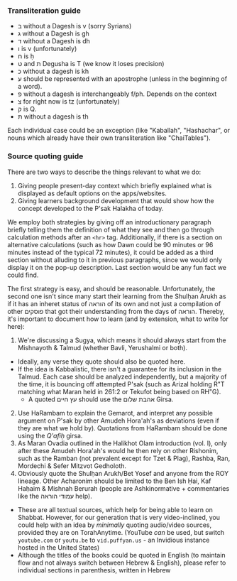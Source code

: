 ### Transliteration guide

- ב without a Dagesh is v (sorry Syrians)
- ג without a Dagesh is gh
- ד without a Dagesh is dh
- ו is v (unfortunately)
- ח is ḥ
- ט and ת Degusha is T (we know it loses precision)
- כ without a dagesh is kh
- ע should be represented with an apostrophe (unless in the beginning of a word).
- פ without a dagesh is interchangeably f/ph. Depends on the context
- צ for right now is tz (unfortunately)
- ק is Q.
- ת without a dagesh is th

Each individual case could be an exception (like "Kaballah", "Hashachar", or nouns which already have their own transliteration like "ChaiTables").

### Source quoting guide

There are two ways to describe the things relevant to what we do:
1. Giving people present-day context which briefly explained what is displayed as default options on the apps/websites.
2. Giving learners background development that would show how the concept developed to the P'sak Halakha of today.

We employ both strategies by giving off an introductionary paragraph briefly telling them the definition of what they see and then go through calculation methods after an `<hr>` tag. Additionally, if there is a section on alternative calculations (such as how Dawn could be 90 minutes or 96 minutes instead of the typical 72 minutes), it could be added as a third section without alluding to it in previous paragraphs, since we would only display it on the pop-up description. Last section would be any fun fact we could find.

The first strategy is easy, and should be reasonable. Unfortunately, the second one isn't since many start their learning from the Shulḥan Arukh as if it has an inheret status of הוראה of its own and not just a compilation of other פוסקים that got their understanding from the days of הוראה. Thereby, it's important to document how to learn (and by extension, what to write for here):
1. We're discussing a Sugya, which means it should always start from the Mishnayoth & Talmud (whether Bavli, Yerushalmi or both).
  - Ideally, any verse they quote should also be quoted here.
  - If the idea is Kabbalistic, there isn't a guarantee for its inclusion in the Talmud. Each case should be analyzed independently, but a majority of the time, it is bouncing off attempted P'sak (such as Arizal holding R"T matching what Maran held in 261:2 or Tekufot being based on RH"G).
    - A quoted עץ חיים should use the אהבת שלום Girsa.
2. Use HaRambam to explain the Gemarot, and interpret any possible argument on P'sak by other Amudeh Hora'ah's as deviations (even if they are what we hold by). Quotations from HaRambam should be done using the *Q'afiḥ* girsa.
3. As Maran Ovadia outlined in the Halikhot Olam introduction (vol. I), only after these Amudeh Hora'ah's would he then rely on other Rishonim, such as the Ramban (not prevalent except for Tzet & Plag), Rashba, Ran, Mordechi & Sefer Mitzvot Gedholoth.
3. Obviously quote the Shulḥan Arukh/Bet Yosef and anyone from the ROY lineage. Other Acharonim should be limited to the Ben Ish Ḥai, Kaf Haḥaim & Mishnah Berurah (people are Ashkinormative + commentaries like the עמודי הוראה help).

- These are all textual sources, which help for being able to learn on Shabbat. However, for our generation that is very video-inclined, you could help with an idea by *minimally* quoting audio/video sources, provided they are on TorahAnytime. (YouTube _can_ be used, but switch `youtube.com` or `youtu.be` to `vid.puffyan.us` - an Invidious instance hosted in the United States)
- Although the titles of the books could be quoted in English (to maintain flow and not always switch between Hebrew & English), please refer to individual sections in parenthesis, written in Hebrew